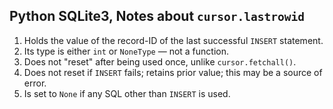 ## Python SQLite3, Notes about `cursor.lastrowid`

 1. Holds the value of the record-ID of the last successful `INSERT` statement.
 1. Its type is either `int` or `NoneType` — not a function.
 2. Does not "reset" after being used once, unlike `cursor.fetchall()`.
 3. Does not reset if `INSERT` fails; retains prior value; this may be a source of error.
 3. Is set to `None` if any SQL other than `INSERT` is used.
